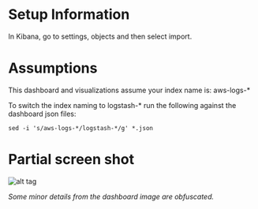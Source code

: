 # Setup Information
In Kibana, go to settings, objects and then select import.

# Assumptions
This dashboard and visualizations assume your index name is: aws-logs-*

To switch the index naming to logstash-* run the following against the dashboard json files:

`sed -i 's/aws-logs-*/logstash-*/g' *.json`

# Partial screen shot
![alt tag](https://github.com/vigeek/aws-elb-logs-to-logstash/blob/master/kibana-dashboard/elb-kibana-dashboard.png)

*Some minor details from the dashboard image are obfuscated.*
